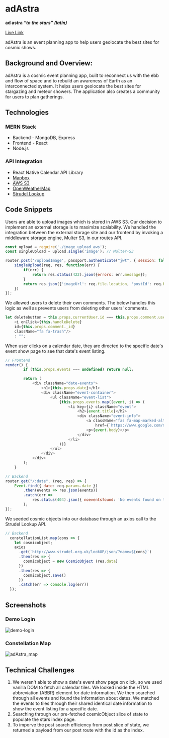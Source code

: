 # adAstra
__**ad astra** *“to the stars” (latin)*__

[Live Link](http://ad--astra.herokuapp.com/#/)

adAstra is an event planning app to help users geolocate the best sites for cosmic shows.

## Background and Overview:

adAstra is a cosmic event planning app, built to reconnect us with the ebb and flow of space and to rebuild an awareness of Earth as an interconnected system. It helps users geolocate the best sites for stargazing and meteor showers. The application also creates a community for users to plan gatherings.

## Technologies

### MERN Stack

* Backend - MongoDB, Express
* Frontend - React
* Node.js

### API Integration
 
 * React Native Calendar API Library
 * [Mapbox](https://www.mapbox.com/)
 * [AWS S3](https://aws.amazon.com/s3/)
 * [OpenWeatherMap](https://openweathermap.org/)
 * [Strudel Lookup](http://www.strudel.org.uk/lookUP/)


## Code Snippets

Users are able to upload images which is stored in AWS S3. Our decision to implement an external storage is to maximize scalability. We handled the integration between the external storage site and our frontend by invoking a middleware storage engine, Multer S3, in our routes API.

```javascript
const upload = require('./image_upload_aws');
const singleUpload = upload.single('image'); // Multer-S3

router.post('/uploadImage', passport.authenticate("jwt", { session: false }), (req, res) => {
    singleUpload(req, res, function(err) {
        if(err) {
            return res.status(422).json({errors: err.message});
        }    
        return res.json({'imageUrl': req.file.location, 'postId': req.body.postId, 'fileName': req.file.originalname});
    })   
});
```
We allowed users to delete their own comments. The below handles this logic as well as prevents users from deleting other users' comments.

```javascript 
let deletebutton = this.props.currentUser.id === this.props.comment.userId ? 
    <i onClick={this.handleDelete}
    id={this.props.comment._id}
    className="fa fa-trash"/>
    : "";
```

When user clicks on a calendar date, they are directed to the specific date's event show page to see that date's event listing.
```javascript 
// Frontend
render() {        
        if (this.props.events === undefined) return null;

        return (
            <div className="date-events">
                <h1>{this.props.date}</h1>
                <div className="event-container">
                    <ul className="event-list">
                        {this.props.events.map((event, i) => (
                            <li key={i} className="event">
                                <h2>{event.title}</h2>
                                <div className="event-info">
                                    <a className="fas fa-map-marked-alt"
                                        href={`https://www.google.com/maps/place/${event.address}`} />
                                    <p>{event.body}</p>
                                </div>
                            </li>
                        ))}
                    </ul>
                </div>
            </div>
        );
    }
```

```javascript
// Backend
router.get("/:date", (req, res) => {
    Event.find({ date: req.params.date })
        .then(events => res.json(events))
        .catch(err =>
            res.status(404).json({ noeventsfound: 'No events found on that date' })
        );
});
```

We seeded cosmic objects into our database through an axios call to the Strudel Lookup API.
```javascript
// Backend
  constellationList.map(cons => {
    let cosmicobject;
    axios
      .get(`http://www.strudel.org.uk/lookUP/json/?name=${cons}`)
      .then(res => {
        cosmicobject = new CosmicObject (res.data)
      })
      .then(res => {
        cosmicobject.save()
      })
      .catch(err => console.log(err))
  });
```

## Screenshots

### Demo Login
![demo-login](https://user-images.githubusercontent.com/16752858/70012713-0e3e6000-152a-11ea-8801-8b80b4a927d5.gif)

### Constellation Map
![adAstra_map](https://user-images.githubusercontent.com/52211990/70002926-623f4980-1516-11ea-8129-8b0a76a87ba6.gif)

## Technical Challenges
1. We weren't able to show a date's event show page on click, so we used vanilla DOM to fetch all calendar tiles. We looked inside the HTML abbreviation (ABBR) element for date information. We then searched through all events and found the information about dates. We matched the events to tiles through their shared identical date information to show the event listing for a specific date.
2. Searching through our pre-fetched cosmicObject slice of state to populate the stars index page. 
3. To imporve the post search efficiency from post slice of state, we returned a payload from our post route with the id as the index.

